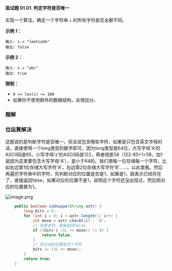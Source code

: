 #### 面试题 01.01. 判定字符是否唯一

实现一个算法，确定一个字符串 `s` 的所有字符是否全都不同。

**示例 1：**

```shell
输入: s = "leetcode"
输出: false 
```

**示例 2：**

```shell
输入: s = "abc"
输出: true
```

**限制：**

- `0 <= len(s) <= 100`
- 如果你不使用额外的数据结构，会很加分。

### 题解

### 位运算解决

这题说的是判断字符是否唯一，但没说包含哪些字符，如果是只包含英文字母的话，直接使用一个long类型的数字即可，因为long类型是64位，大写字母'A'的ASCII码是65，小写字母'z'的ASCII码是122，两者相差58（122-65+1=58，加1是因为这里要包含大写字母'A'），是小于64的。我们用每一位存储每一个字符，比如右边第1位存储大写字符'A'，右边第2位存储大写字符'B'……，以此类推。然后再遍历字符串中的字符，先判断对应的位置是否是1，如果是1，就表示已经存在了，直接返回false，如果对应的位置不是1，说明这个字符还没出现过，然后把对应的位置置为1。

![image.png](http://gitlab.wsh-study.com/xp-study/LeeteCode/-/blob/master/位运算/images/判定字符是否唯一/1.jpg)

```java
    public boolean isUnique(String astr) {
        long bits = 0;
        for (int i = 0; i < astr.length(); i++) {
            int move = astr.charAt(i) - 'A';
            // 有重复的，直接返回false
            if ((bits & (1L << move)) != 0) {
                return false;
            }
            // 标记当前位置有这个字符
            bits |= (1L << move);
        }
        return true;
    }
```

